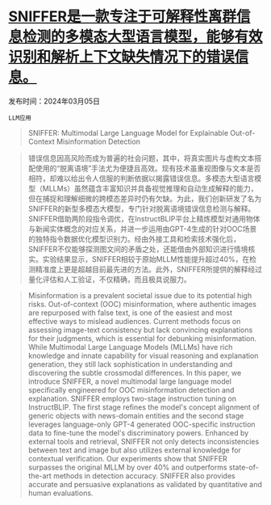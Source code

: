 # [SNIFFER是一款专注于可解释性离群信息检测的多模态大型语言模型，能够有效识别和解析上下文缺失情况下的错误信息。](https://arxiv.org/abs/2403.03170)

发布时间：2024年03月05日

`LLM应用`

> SNIFFER: Multimodal Large Language Model for Explainable Out-of-Context Misinformation Detection

> 错误信息因高风险而成为普遍的社会问题，其中，将真实图片与虚构文本搭配使用的“脱离语境”手法尤为便捷且高效。现有技术虽重视图像与文本是否相符，却难以给出令人信服的判断依据以揭露错误信息。多模态大型语言模型（MLLMs）虽然蕴含丰富知识并具备视觉推理和自动生成解释的能力，但在捕捉和理解细微的跨模态差异时仍有欠缺。为此，我们创新研发了名为SNIFFER的新型多模态大模型，专门针对脱离语境错误信息检测与解释。SNIFFER借助两阶段指令调优，在InstructBLIP平台上精炼模型对通用物体与新闻实体概念的对应关系，并进一步运用由GPT-4生成的针对OOC场景的独特指令数据优化模型识别力。经由外接工具和检索技术强化后，SNIFFER不仅能够探测图文间的矛盾之处，还能借由外部知识进行情境核实。实验结果显示，SNIFFER相较于原始MLLM性能提升超过40%，在检测精准度上更是超越目前最先进的方法。此外，SNIFFER所提供的解释经过量化评估和人工验证，不仅精确，而且极具说服力。

> Misinformation is a prevalent societal issue due to its potential high risks. Out-of-context (OOC) misinformation, where authentic images are repurposed with false text, is one of the easiest and most effective ways to mislead audiences. Current methods focus on assessing image-text consistency but lack convincing explanations for their judgments, which is essential for debunking misinformation. While Multimodal Large Language Models (MLLMs) have rich knowledge and innate capability for visual reasoning and explanation generation, they still lack sophistication in understanding and discovering the subtle crossmodal differences. In this paper, we introduce SNIFFER, a novel multimodal large language model specifically engineered for OOC misinformation detection and explanation. SNIFFER employs two-stage instruction tuning on InstructBLIP. The first stage refines the model's concept alignment of generic objects with news-domain entities and the second stage leverages language-only GPT-4 generated OOC-specific instruction data to fine-tune the model's discriminatory powers. Enhanced by external tools and retrieval, SNIFFER not only detects inconsistencies between text and image but also utilizes external knowledge for contextual verification. Our experiments show that SNIFFER surpasses the original MLLM by over 40% and outperforms state-of-the-art methods in detection accuracy. SNIFFER also provides accurate and persuasive explanations as validated by quantitative and human evaluations.